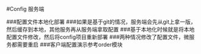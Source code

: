 #Config 服务端

###配置文件本地化部署
###如果是基于git的情况，服务端会先从git上拿一版，然后缓存到本地，其他服务再从服务端拿取配置
###基于本地化时候就是将本地配置文件修改，然后将config项目重新部署
###两种情况修改了配置文件，微服务都需要重启
###客户端配置演示参考order模块